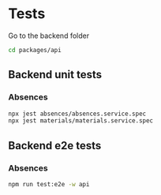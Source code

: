 # Tests

Go to the backend folder

```bash
cd packages/api
```

## Backend unit tests

### Absences 

```bash
npx jest absences/absences.service.spec
npx jest materials/materials.service.spec
```

## Backend e2e tests

### Absences 

```bash
npm run test:e2e -w api
```



